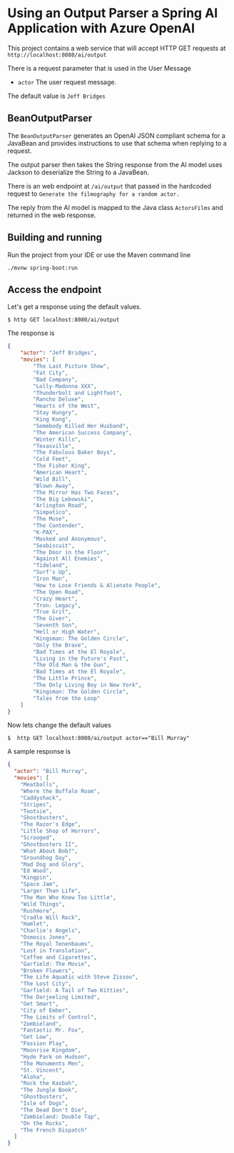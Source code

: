 # Using an Output Parser a Spring AI Application with Azure OpenAI

This project contains a web service that will accept HTTP GET requests at `http://localhost:8080/ai/output`

There is a request parameter that is used in the User Message

* `actor` The user request message.

The default value is `Jeff Bridges`

## BeanOutputParser

The `BeanOutputParser` generates an OpenAI JSON compliant schema for a JavaBean and provides instructions to use that schema when replying to a request.

The output parser then takes the String response from the AI model uses Jackson to deserialize the String to a JavaBean.

There is an web endpoint at `/ai/output` that passed in the hardcoded request to `Generate the filmography for a random actor.`

The reply from the AI model is mapped to the Java class `ActorsFilms` and returned in the web response.

## Building and running

Run the project from your IDE or use the Maven command line
```
./mvnw spring-boot:run
```

## Access the endpoint

Let's get a response using the default values.

```shell
$ http GET localhost:8080/ai/output
```

The response is

```json
{
    "actor": "Jeff Bridges",
    "movies": [
        "The Last Picture Show",
        "Fat City",
        "Bad Company",
        "Lolly-Madonna XXX",
        "Thunderbolt and Lightfoot",
        "Rancho Deluxe",
        "Hearts of the West",
        "Stay Hungry",
        "King Kong",
        "Somebody Killed Her Husband",
        "The American Success Company",
        "Winter Kills",
        "Texasville",
        "The Fabulous Baker Boys",
        "Cold Feet",
        "The Fisher King",
        "American Heart",
        "Wild Bill",
        "Blown Away",
        "The Mirror Has Two Faces",
        "The Big Lebowski",
        "Arlington Road",
        "Simpatico",
        "The Muse",
        "The Contender",
        "K-PAX",
        "Masked and Anonymous",
        "Seabiscuit",
        "The Door in the Floor",
        "Against All Enemies",
        "Tideland",
        "Surf's Up",
        "Iron Man",
        "How to Lose Friends & Alienate People",
        "The Open Road",
        "Crazy Heart",
        "Tron: Legacy",
        "True Grit",
        "The Giver",
        "Seventh Son",
        "Hell or High Water",
        "Kingsman: The Golden Circle",
        "Only the Brave",
        "Bad Times at the El Royale",
        "Living in the Future's Past",
        "The Old Man & the Gun",
        "Bad Times at the El Royale",
        "The Little Prince",
        "The Only Living Boy in New York",
        "Kingsman: The Golden Circle",
        "Tales from the Loop"
    ]
}
```
Now lets change the default values
```shell
$  http GET localhost:8080/ai/output actor=="Bill Murray"
```

A sample response is

```json
{
  "actor": "Bill Murray",
  "movies": [
    "Meatballs",
    "Where the Buffalo Roam",
    "Caddyshack",
    "Stripes",
    "Tootsie",
    "Ghostbusters",
    "The Razor's Edge",
    "Little Shop of Horrors",
    "Scrooged",
    "Ghostbusters II",
    "What About Bob?",
    "Groundhog Day",
    "Mad Dog and Glory",
    "Ed Wood",
    "Kingpin",
    "Space Jam",
    "Larger Than Life",
    "The Man Who Knew Too Little",
    "Wild Things",
    "Rushmore",
    "Cradle Will Rock",
    "Hamlet",
    "Charlie's Angels",
    "Osmosis Jones",
    "The Royal Tenenbaums",
    "Lost in Translation",
    "Coffee and Cigarettes",
    "Garfield: The Movie",
    "Broken Flowers",
    "The Life Aquatic with Steve Zissou",
    "The Lost City",
    "Garfield: A Tail of Two Kitties",
    "The Darjeeling Limited",
    "Get Smart",
    "City of Ember",
    "The Limits of Control",
    "Zombieland",
    "Fantastic Mr. Fox",
    "Get Low",
    "Passion Play",
    "Moonrise Kingdom",
    "Hyde Park on Hudson",
    "The Monuments Men",
    "St. Vincent",
    "Aloha",
    "Rock the Kasbah",
    "The Jungle Book",
    "Ghostbusters",
    "Isle of Dogs",
    "The Dead Don't Die",
    "Zombieland: Double Tap",
    "On the Rocks",
    "The French Dispatch"
  ]
}
```


